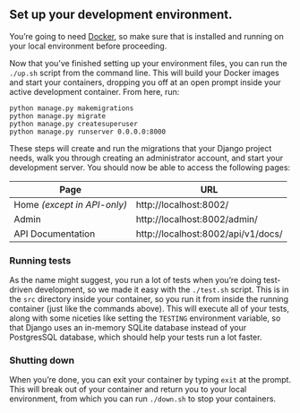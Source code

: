 ## Set up your development environment.

You’re going to need [Docker](https://www.docker.com/), so make sure that is
installed and running on your local environment before proceeding.

Now that you’ve finished setting up your environment files, you can run the
`./up.sh` script from the command line. This will build your Docker images and
start your containers, dropping you off at an open prompt inside your active
development container. From here, run:

```
python manage.py makemigrations
python manage.py migrate
python manage.py createsuperuser
python manage.py runserver 0.0.0.0:8000
```

These steps will create and run the migrations that your Django project needs,
walk you through creating an administrator account, and start your development
server. You should now be able to access the following pages:

| Page                        | URL                                |
|-----------------------------|------------------------------------|
| Home _(except in API-only)_ | http://localhost:8002/             |
| Admin                       | http://localhost:8002/admin/       |
| API Documentation           | http://localhost:8002/api/v1/docs/ |

### Running tests

As the name might suggest, you run a lot of tests when you’re doing test-driven
development, so we made it easy with the `./test.sh` script. This is in the
`src` directory inside your container, so you run it from inside the running
container (just like the commands above). This will execute all of your tests,
along with some niceties like setting the `TESTING` environment variable, so
that Django uses an in-memory SQLite database instead of your PostgresSQL
database, which should help your tests run a lot faster.

### Shutting down

When you’re done, you can exit your container by typing `exit` at the prompt.
This will break out of your container and return you to your local environment,
from which you can run `./down.sh` to stop your containers.
